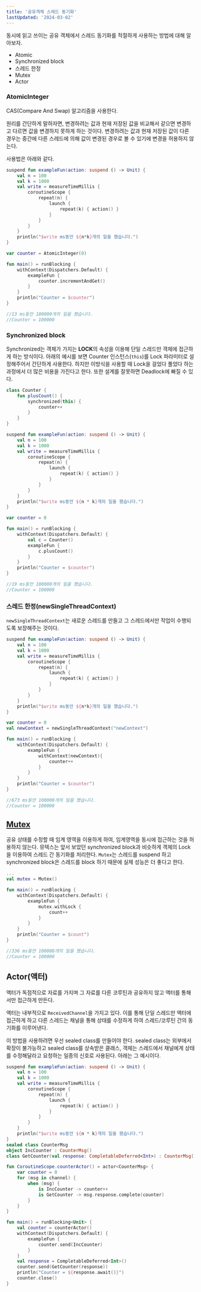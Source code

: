 ```yaml
---
title: '공유객체 스레드 동기화'
lastUpdated: '2024-03-02'
---
```


동시에 읽고 쓰이는 공유 객체에서 스레드 동기화를 적절하게 사용하는 방법에 대해 알아보자.

- Atomic
- Synchronized block
- 스레드 한정
- Mutex
- Actor

### AtomicInteger

CAS(Compare And Swap) 알고리즘을 사용한다.

원리를 간단하게 말하자면, 변경하려는 값과 현재 저장된 값을 비교해서 같으면 변경하고 다르면 값을 변경하지 못하게 하는 것이다. 변경하려는 값과 현재 저장된 값이 다른 경우는 중간에 다른 스레드에 의해 값이 변경된 경우로 볼 수 있기에 변경을 허용하지 않는다.

사용법은 아래와 같다.

```kotlin
suspend fun exampleFun(action: suspend () -> Unit) {
    val n = 100
    val k = 1000
    val write = measureTimeMillis {
        coroutineScope {
            repeat(n) {
                launch {
                    repeat(k) { action() }
                }
            }
        }
    }
    println("$write ms동안 ${n*k}개의 일을 했습니다.")
}

var counter = AtomicInteger(0)

fun main() = runBlocking {
    withContext(Dispatchers.Default) {
        exampleFun {
            counter.incrementAndGet()
        }
    }
    println("Counter = $counter")
}

//13 ms동안 100000개의 일을 했습니다.
//Counter = 100000
```

### Synchronized block

Synchronized는 객체가 가지는 **LOCK**의 속성을 이용해 단일 스레드만 객체에 접근하게 하는 방식이다. 아래의 예시를 보면 Counter 인스턴스(`this`)를 Lock 파라미터로 설정해주어서 간단하게 사용한다. 하지만 이방식을 사용할 때 Lock을 걸었다 풀었다 하는 과정에서 더 많은 비용을 가진다고 한다. 또한 설계를 잘못하면 Deadlock에 빠질 수 있다.

```kotlin
class Counter {
    fun plusCount() {
        synchronized(this) {
            counter++
        }
    }
}

suspend fun exampleFun(action: suspend () -> Unit) {
    val n = 100
    val k = 1000
    val write = measureTimeMillis {
        coroutineScope {
            repeat(n) {
                launch {
                    repeat(k) { action() }
                }
            }
        }
    }
    println("$write ms동안 ${n * k}개의 일을 했습니다.")
}

var counter = 0

fun main() = runBlocking {
    withContext(Dispatchers.Default) {
        val c = Counter()
        exampleFun {
            c.plusCount()
        }
    }
    println("Counter = $counter")
}

//19 ms동안 100000개의 일을 했습니다.
//Counter = 100000
```

### 스레드 한정(newSingleThreadContext)

`newSingleThreadContext`는 새로운 스레드를 만들고 그 스레드에서만 작업이 수행되도록 보장해주는 것이다.

```kotlin
suspend fun exampleFun(action: suspend () -> Unit) {
    val n = 100
    val k = 1000
    val write = measureTimeMillis {
        coroutineScope {
            repeat(n) {
                launch {
                    repeat(k) { action() }
                }
            }
        }
    }
    println("$write ms동안 ${n*k}개의 일을 했습니다.")
}

var counter = 0
val newContext = newSingleThreadContext("newContext")

fun main() = runBlocking {
    withContext(Dispatchers.Default) {
        exampleFun {
            withContext(newContext){
                counter++
            }
        }
    }
    println("Counter = $counter")
}

//673 ms동안 100000개의 일을 했습니다.
//Counter = 100000
```

## [Mutex](https://github.com/rlaisqls/TIL/blob/main/%EC%9A%B4%EC%98%81%EC%B2%B4%EC%A0%9C%E2%80%85Operating%E2%80%85System/%EC%9E%84%EA%B3%84%EC%98%81%EC%97%AD%EA%B3%BC%E2%80%85%EC%83%81%ED%98%B8%EB%B0%B0%EC%A0%9C.md)

공유 상태를 수정할 때 임계 영역을 이용하게 하여, 임계영역을 동시에 접근하는 것을 허용하지 않는다. 뮤텍스는 앞서 보았던 synchronized block과 비슷하게 객체의 Lock을 이용하여 스레드 간 동기화를 처리한다. `Mutex`는 스레드를 suspend 하고 synchronized block은 스레드를 block 하기 때문에 실제 성능은 더 좋다고 한다.

```kotlin
...
val mutex = Mutex()

fun main() = runBlocking {
    withContext(Dispatchers.Default) {
        exampleFun {
            mutex.withLock {
                count++
            }
        }
    }
    println("Counter = $count")
}

//336 ms동안 100000개의 일을 했습니다.
//Counter = 100000
```

## Actor(액터)

액터가 독점적으로 자료를 가지며 그 자료를 다른 코루틴과 공유하지 않고 액터를 통해서만 접근하게 만든다.

액터는 내부적으로 `ReceivedChannel`을 가지고 있다. 이를 통해 단일 스레드만 액터에 접근하게 하고 다른 스레드는 채널을 통해 상태를 수정하게 하여 스레드/코루틴 간의 동기화를 이루어낸다.

이 방법을 사용하려면 우선 sealed class를 만들어야 한다. sealed class는 외부에서 확장이 불가능하고 sealed class를 상속받은 클래스, 객체는 스레드에서 채널에게 상태를 수정해달라고 요청하는 일종의 신호로 사용된다. 아래는 그 예시이다.

```kotlin
suspend fun exampleFun(action: suspend () -> Unit) {
    val n = 100
    val k = 1000
    val write = measureTimeMillis {
        coroutineScope {
            repeat(n) {
                launch {
                    repeat(k) { action() }
                }
            }
        }
    }
    println("$write ms동안 ${n * k}개의 일을 했습니다.")
}
sealed class CounterMsg
object IncCounter : CounterMsg()
class GetCounter(val response: CompletableDeferred<Int>) : CounterMsg()

fun CoroutineScope.counterActor() = actor<CounterMsg> {
    var counter = 0
    for (msg in channel) {
        when (msg) {
            is IncCounter -> counter++
            is GetCounter -> msg.response.complete(counter)
        }
    }
}

fun main() = runBlocking<Unit> {
    val counter = counterActor()
    withContext(Dispatchers.Default) {
        exampleFun {
            counter.send(IncCounter)
        }
    }
    val response = CompletableDeferred<Int>()
    counter.send(GetCounter(response))
    println("Counter = ${response.await()}")
    counter.close()
}
```